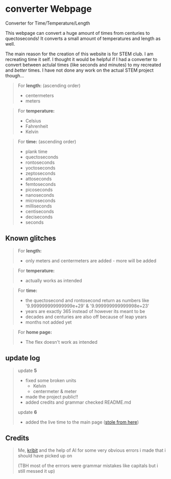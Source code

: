 # converter Webpage
Converter for Time/Temperature/Length

This webpage can convert a huge amount of times from centuries to quectoseconds! It converts a small amount of temperatures and length as well. 

The main reason for the creation of this website is for STEM club. I am recreating time it self. I thought it would be helpful if I had a converter to convert between actulal times (like seconds and minutes) to my recreated and *better* times. I have not done any work on the actual STEM project though... 

> For **length:** (ascending order)
> - centermeters
> - meters

> For **temperature:** 
> - Celsius
> - Fahrenheit
> - Kelvin

> For **time:** (ascending order)
> - plank time
> - quectoseconds
> - rontoseconds
> - yoctoseconds
> - zeptoseconds
> - attoseconds
> - femtoseconds
> - picoseconds
> - nanoseconds
> - microseconds
> - milliseconds
> - centiseconds
> - deciseconds
> - seconds

## Known glitches

> For **length:**
> - only meters and centermeters are added - more will be added

> For **temperature:**
> - actually works as intended

> For **time:**
> - the quectosecond and rontosecond return as numbers like '9.999999999999999e+29' & '9.999999999999998e+23'
> - years are exactly 365 instead of however its meant to be 
> - decades and centuries are also off because of leap years
> - months not added yet

> For **home page:**
> - The flex doesn't work as intended

## update log
 
> update **5**
> - fixed some broken units
>   - Kelvin
>   - centermeter & meter
> - made the project public!!
> - added credits and grammar checked README.md
>
> update **6**
> - added the live time to the main page ([stole from here](https://iq.opengenus.org/display-live-time-and-date-in-html/))

## Credits

> Me, [kribit](https://linktr.ee/kribit) and the help of AI for some very obvious errors i made that i should have picked up on 
>
> (TBH most of the errrors were grammar mistakes like capitals but i still messed it up)

